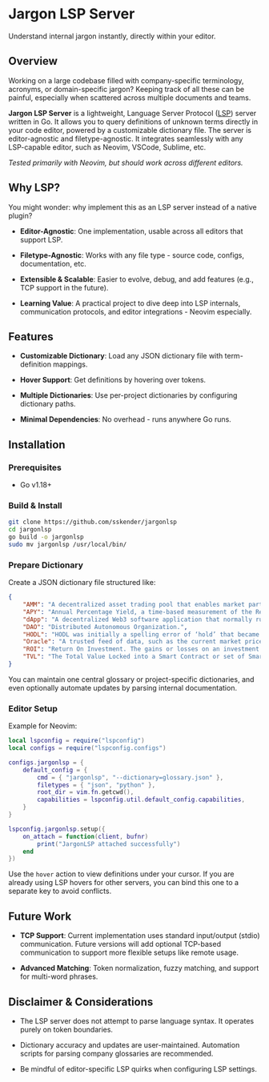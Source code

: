 # Jargon LSP Server

Understand internal jargon instantly, directly within your editor.

## Overview

Working on a large codebase filled with company-specific terminology, acronyms, or domain-specific jargon? Keeping track of all these can be painful, especially when scattered across multiple documents and teams.

**Jargon LSP Server** is a lightweight, Language Server Protocol ([LSP](https://en.wikipedia.org/wiki/Language_Server_Protocol)) server written in Go. It allows you to query definitions of unknown terms directly in your code editor, powered by a customizable dictionary file. The server is editor-agnostic and filetype-agnostic. It integrates seamlessly with any LSP-capable editor, such as Neovim, VSCode, Sublime, etc.

*Tested primarily with Neovim, but should work across different editors.*

## Why LSP?

You might wonder: why implement this as an LSP server instead of a native plugin?

- **Editor-Agnostic**: One implementation, usable across all editors that support LSP.

- **Filetype-Agnostic**: Works with any file type - source code, configs, documentation, etc.

- **Extensible & Scalable**: Easier to evolve, debug, and add features (e.g., TCP support in the future).

- **Learning Value**: A practical project to dive deep into LSP internals, communication protocols, and editor integrations - Neovim especially.

## Features

- **Customizable Dictionary**: Load any JSON dictionary file with term-definition mappings.

- **Hover Support**: Get definitions by hovering over tokens.

- **Multiple Dictionaries**: Use per-project dictionaries by configuring dictionary paths.

- **Minimal Dependencies**: No overhead - runs anywhere Go runs.

## Installation

### Prerequisites

- Go v1.18+

### Build & Install

```sh
git clone https://github.com/sskender/jargonlsp
cd jargonlsp
go build -o jargonlsp
sudo mv jargonlsp /usr/local/bin/
```

### Prepare Dictionary

Create a JSON dictionary file structured like:

```json
{
    "AMM": "A decentralized asset trading pool that enables market participants to buy or sell cryptocurrencies. Uniswap is the most well-known AMM.",
    "APY": "Annual Percentage Yield, a time-based measurement of the Return On Investment (ROI) on an asset.",
    "dApp": "A decentralized Web3 software application that normally runs on a blockchain.",
    "DAO": "Distributed Autonomous Organization.",
    "HODL": "HODL was initially a spelling error of ‘hold’ that became a term that was embraced as an inside joke by the early adopters of Bitcoin and Ethereum.",
    "Oracle": "A trusted feed of data, such as the current market prices of an asset or assets, that provides confidence to users that the data are timely, accurate, and untampered.",
    "ROI": "Return On Investment. The gains or losses on an investment.",
    "TVL": "The Total Value Locked into a Smart Contract or set of Smart Contracts that may be deployed or stored at one or more exchanges or markets.",
}
```

You can maintain one central glossary or project-specific dictionaries, and even optionally automate updates by parsing internal documentation.

### Editor Setup

Example for Neovim:

```lua
local lspconfig = require("lspconfig")
local configs = require("lspconfig.configs")

configs.jargonlsp = {
    default_config = {
        cmd = { "jargonlsp", "--dictionary=glossary.json" },
        filetypes = { "json", "python" },
        root_dir = vim.fn.getcwd(),
        capabilities = lspconfig.util.default_config.capabilities,
    }
}

lspconfig.jargonlsp.setup({
    on_attach = function(client, bufnr)
        print("JargonLSP attached successfully")
    end
})
```

Use the `hover` action to view definitions under your cursor.
If you are already using LSP hovers for other servers, you can bind this one to a separate key to avoid conflicts.

## Future Work

- **TCP Support**: Current implementation uses standard input/output (stdio) communication. Future versions will add optional TCP-based communication to support more flexible setups like remote usage.

- **Advanced Matching**: Token normalization, fuzzy matching, and support for multi-word phrases.

## Disclaimer & Considerations

- The LSP server does not attempt to parse language syntax. It operates purely on token boundaries.

- Dictionary accuracy and updates are user-maintained. Automation scripts for parsing company glossaries are recommended.

- Be mindful of editor-specific LSP quirks when configuring LSP settings.
